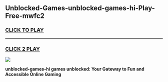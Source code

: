 
## Unblocked-Games-unblocked-games-hi-Play-Free-mwfc2
<h3>
<a href="https://premium76.site?title=unblocked-games-hi&ref=22A">CLICK TO PLAY</a></h3>
<hr>

<h3>
<a href="https://premium76.site?title=unblocked-games-hi&ref=22A">CLICK 2 PLAY</a>
  
</h3>

<a href="https://premium76.site?title=unblocked-games-hi&ref=22A"><img src="https://clearcache.store/games.png"></a>


**unblocked-games-hi games unblocked: Your Gateway to Fun and Accessible Online Gaming**
